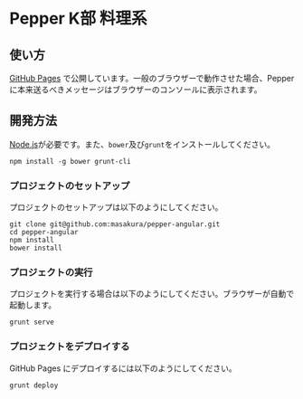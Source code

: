 # Pepper K部 料理系


## 使い方
[GitHub Pages](http://masakura.github.io/pepper-angular/#/) で公開しています。一般のブラウザーで動作させた場合、Pepper に本来送るべきメッセージはブラウザーのコンソールに表示されます。


## 開発方法
[Node.js](https://nodejs.org/)が必要です。また、`bower`及び`grunt`をインストールしてください。

```
npm install -g bower grunt-cli
```

### プロジェクトのセットアップ
プロジェクトのセットアップは以下のようにしてください。

```
git clone git@github.com:masakura/pepper-angular.git
cd pepper-angular
npm install
bower install
```


### プロジェクトの実行
プロジェクトを実行する場合は以下のようにしてください。ブラウザーが自動で起動します。

```
grunt serve
```


### プロジェクトをデプロイする
GitHub Pages にデプロイするには以下のようにしてください。

```
grunt deploy
```
